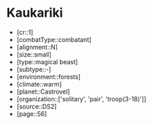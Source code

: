 
# Kaukariki

- [cr::1]
- [combatType::combatant]
- [alignment::N]
- [size::small]
- [type::magical beast]
- [subtype::-]
- [environment::forests]
- [climate::warm]
- [planet::Castrovel]
- [organization::['solitary', 'pair', 'troop(3-18)']]
- [source::DS2]
- [page::56]
